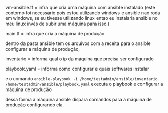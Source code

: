 vm-ansible.tf = infra que cria uma máquina com ansible instalado 
(este contorno foi necessário pois estou utilizando windows e ansible nao roda em windows, se eu tivesse utilizando linux entao eu instalaria ansible no meu linux invés de subir uma máquina para isso.)


main.tf = infra que cria a máquina de produção


dentro da pasta ansible tem os arquivos com a receita para o ansible configurar a máquina de produção, 


inventario = informa qual o ip da máquina que precisa ser configurado


playbook.yaml = informa como configurar e quais softwares instalar

e o comando `ansible-playbook -i /home/testadmin/ansible/inventario /home/testadmin/ansible/playbook.yaml` executa o playbook e configurar a máquina de produção

dessa forma a máquina ansible dispara comandos para a máquina de produção configurando ela.